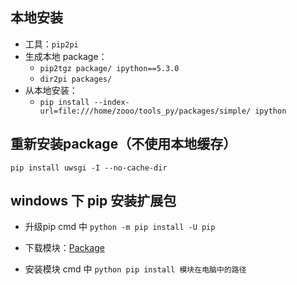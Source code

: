 ## 本地安装
- 工具：`pip2pi`
- 生成本地 package：
  * `pip2tgz package/ ipython==5.3.0`
  * `dir2pi packages/`
- 从本地安装：
  * `pip install --index-url=file:///home/zooo/tools_py/packages/simple/ ipython`

## 重新安装package（不使用本地缓存）
`pip install uwsgi -I --no-cache-dir`

## windows 下 pip 安装扩展包
- 升级pip
cmd 中 `python -m pip install -U pip`

- 下载模块：[Package](http://www.lfd.uci.edu/~gohlke/pythonlibs/#pyparsing)

- 安装模块
cmd 中 `python pip install 模块在电脑中的路径`
